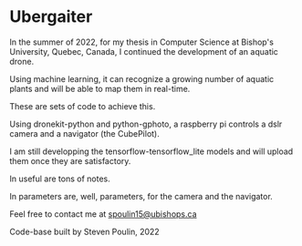 # Ubergaiter

In the summer of 2022, for my thesis in Computer Science at Bishop's University, Quebec, Canada, I continued the development of an aquatic drone. 

Using machine learning, it can recognize a growing number of aquatic plants and will be able to map them in real-time. 

These are sets of code to achieve this. 

Using dronekit-python and python-gphoto, a raspberry pi controls a dslr camera and a navigator (the CubePilot). 

I am still developping the tensorflow-tensorflow_lite models and will upload them once they are satisfactory.

In useful are tons of notes.

In parameters are, well, parameters, for the camera and the navigator. 

Feel free to contact me at spoulin15@ubishops.ca

Code-base built by Steven Poulin, 2022

